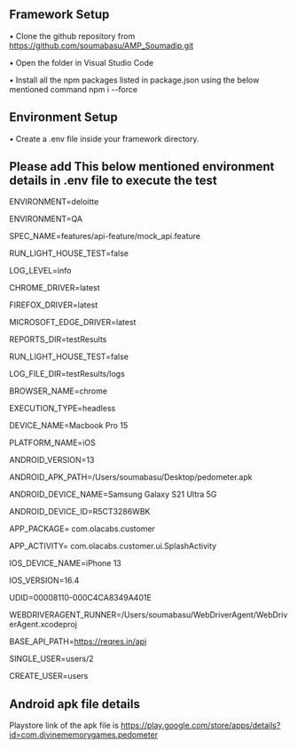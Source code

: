 
## Framework Setup
•	Clone the github repository from https://github.com/soumabasu/AMP_Soumadip.git

•	Open the folder in Visual Studio Code

•	Install all the npm packages listed in package.json using the below mentioned command
  npm i --force

## Environment Setup
•	Create a .env file inside your framework directory.

## Please add This below mentioned environment details in .env file to execute the test

ENVIRONMENT=deloitte

ENVIRONMENT=QA

SPEC_NAME=features/api-feature/mock_api.feature

RUN_LIGHT_HOUSE_TEST=false

LOG_LEVEL=info

CHROME_DRIVER=latest

FIREFOX_DRIVER=latest

MICROSOFT_EDGE_DRIVER=latest

REPORTS_DIR=testResults

RUN_LIGHT_HOUSE_TEST=false

LOG_FILE_DIR=testResults/logs

BROWSER_NAME=chrome

EXECUTION_TYPE=headless 

DEVICE_NAME=Macbook Pro 15

PLATFORM_NAME=iOS

ANDROID_VERSION=13

ANDROID_APK_PATH=/Users/soumabasu/Desktop/pedometer.apk

ANDROID_DEVICE_NAME=Samsung Galaxy S21 Ultra 5G

ANDROID_DEVICE_ID=R5CT3286WBK

APP_PACKAGE= com.olacabs.customer

APP_ACTIVITY= com.olacabs.customer.ui.SplashActivity

IOS_DEVICE_NAME=iPhone 13

IOS_VERSION=16.4

UDID=00008110-000C4CA8349A401E

WEBDRIVERAGENT_RUNNER=/Users/soumabasu/WebDriverAgent/WebDriverAgent.xcodeproj  

BASE_API_PATH=https://reqres.in/api

SINGLE_USER=users/2

CREATE_USER=users


## Android apk file details
Playstore link of the apk file is https://play.google.com/store/apps/details?id=com.divinememorygames.pedometer

